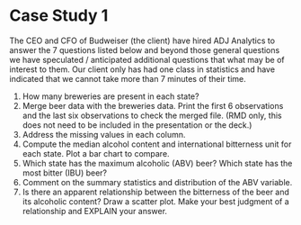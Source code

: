 # Case Study 1
The CEO and CFO of Budweiser (the client) have hired ADJ Analytics to answer the 7 questions listed below and beyond those general questions we have 
speculated / anticipated additional questions that what may be of interest to them. Our client only has had one class in statistics and have indicated that 
we cannot take more than 7 minutes of their time. 

1.   How many breweries are present in each state?
2.   Merge beer data with the breweries data. Print the first 6 observations and the last six observations to check the merged file. (RMD only, this does        not need to be included in the presentation or the deck.)
3.   Address the missing values in each column.
4.   Compute the median alcohol content and international bitterness unit for each state. Plot a bar chart to compare.
5.   Which state has the maximum alcoholic (ABV) beer? Which state has the most bitter (IBU) beer?
6.   Comment on the summary statistics and distribution of the ABV variable.
7.   Is there an apparent relationship between the bitterness of the beer and its alcoholic content? Draw a scatter plot. Make your best judgment of a          relationship and EXPLAIN your answer. 

